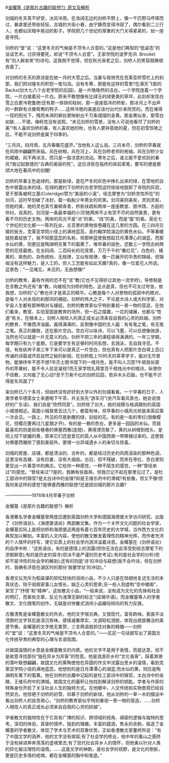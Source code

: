 #[金耀基《是那片古趣的联想?》原文及解析](https://www.vrrw.net/wx/8725.html)

剑城的冬天真不好受，冰风冷雨，在浩阔无边的剑桥平野上，像一千匹野马呼啸而过，暴虐里还带些轻狂，古城的大街小巷，由宁静而变得冷寂了，偶尔看到二三行人，也都似灰暗中晃动的影子。学院把几个世纪的厚重的大门关得紧紧的，如一座座寺院。

剑桥的“堂”说：“这里冬天的气候是不顶令人合意的。”这是他们典型的“低姿态”的谈话艺术。讨厌得要死，却说“不顶令人合意”。王家学院的波罗克(R. Brooke)有“剑人鲜矣笑”的诗句。这我倒不觉得，但在秋光渐老之后，剑桥人的笑容就确很吝啬了。

对剑桥的冬天的原谅是在她一月的大雪之后。当妻与我倚凭在克莱亚桥雪栏上的刹那，我们把对隆冬的积怨一笔勾消。没有冬寒，那能有这样的雪景?在满天飞絮的Backs(剑大七八个古老学院的后园)，是一片皓皓然的洁白，一个学院连着一个学院，一片白接着另一片白。原来不敢想像有比绿玉的绿更美的草坪，此刻却发现白雪之白更冷艳夐绝!还有那一排排的枯树，那一座座孤冷的桥影，那冰河上不出声的一群群有点像鸳鸯的鸭子……这样冷艳的美是应该付出代价来欣赏的。而在难得一现的阳光下，残而未凋的柳丝更映射出千万条熠熠的金黄。那金黄似发，那雪白如肤……不错，梅柯克没有说假，“未见剑桥的雪景，没有人可说他看尽了剑桥的美”!有人喜欢剑桥的春，有人喜欢她的秋，也有人更钟意她的夏，但在初雪惊艳之后，不能不说剑桥是属于四季的。



“三月风，四月雨，五月春暖花盛开。”当地有人这么说。三月未尽，剑桥的早春就在风雨中翩翩然来临。风在树梢，风在河上，风在剑桥老师的袍袖，风在剑桥少女的裙裾，风不再冰冻，而只是一股凉意的流动。寒冬之后，谁又能不爱欢跃的春风?我记起歌德的“古典的美丽的死”。这位诗哲在临终的床前索笔，要写的便是歌颂大地在春风中的初醒!

剑桥的早春主色是绿的。那是新绿，是在严冬的灰色中挣扎出来的绿，在雪地的白色中冒露出来的绿。在绿的邀约下剑桥的古老学院这时徐徐地脱卸了寺院的灰寂，至于那条被柯立基(Coleridge)赞为“美丽的小溪”，徐志摩誉为“剑桥灵性所在”的剑河，这时早划破了冰封，载一船船少年男女的欢笑。剑河美则美矣，灵则灵矣，但她的美，她的灵也真亏垂柳青青，桥影扶疏和两岸一座座教堂、图书馆、方庭的伴衬。说真的，剑河是一条最幸福的小河!她两岸不止有赏不尽的自然美景，更有看不尽的历史文物。两岸的风光不是“点”的美，“线”的美，而是“面”的美。英伦七个世纪的文化都一一陈列在此，五百里的景物皆卷藏在这几里的方圆。在三四月交接的辰光，克莱亚学院小径上的满地蓝蕊，圣约翰学院溪边的黄色水仙，不等春暖就抢着绽放了，我不知那蓝蕊的名称，但那种蓝使我想起日月潭潭心的湖蓝，而那水仙的黄，则更应是陶渊明东篱下的菊黄了。唯早春的丽色，还数三一学院古树两旁的花径最绝。在五码阔、二百码长的花径里，万万千千的“番红花”，白色的、橘黄的、紫色的，杂色缤纷，无规律，又似有规律，像一匹展开的华贵的锦缎，但锦缎没有这样魅力，是人工的，但人工怎能有如此天趣?真的，像一位爱花人所说，这景色：“一见难忘，未见的，无由想像!”

剑桥的教育，最有作用的恐不在“言”教(它也不见得好过其他一流学府)，导修制是在言教之外还有“身”教，向被视为剑桥的特色。这点是真，但也不可太过夸张，依我想，剑桥的“心”教也许才是真正的精华。心教是每个人对景物的孤寂中的晤对，是每个人对永恒的刹那间的捕捉。剑桥的伟大之子，不论是大诗人或大科学家，对宇宙人生都有那种晤对与捕捉。剑桥的教育家似乎特别重视一景一物的营造，在他们看来，教室、实验室固是教育的场所，但一石之摆置，一花的铺展，也都与“悟道”有关。在根本上，剑桥人相信人的真正成长必须来自自我的心灵的跃越。剑桥的教育，不像西洋油画，画得满满的，反倒像中国的文人画：有有笔之笔，有无笔之笔。真正的趣致，还在那片空白。空白可以咏诗，可以飞墨，可以任想像驰游，当然也可以就是一片无意义的白。剑桥不把三年的课程填得满满的，一年三学期，每学期只有九个星期，它是要学生有足够的时间去想，去涵泳，去自我寻觅。不错，有些纨袴子弟三年下来可以是真正一片空白，但也真有人把那片空白填上百口传诵的诗篇或开启自然之秘的新钥。在剑桥耽上1095天的莘莘学子，面对无尽景物，能够终年不思不想?毕丕士图书馆下的一缕月色，能不叫人沉思?牛顿居处窗外的苹果树，能不令人驻足凝视?而王家学院礼拜堂百千枝烛光中的唱诗，纵使你不信教，又何能了无心动?至于万紫千红的剑桥后园，若非木头石脑，也不能不识得是东风面了?

来剑桥已八个多月，但始终没有好好到大学以外的剑城看看。一个早春的日子，人类学者华德英女士来邀喝下午茶，并主张先“游车河”(坐汽车看风景也，她会说很好的广东话)，我们自是“欣然同意”。剑桥除了剑大，她的规模与格调跟别的英国小城很相近。英国小城我曾去过几个，都蛮有味，但早春的小城风光却是来英后第一次会见。一路上，所见的尽是新醒的绿，初绽的花。有的是一街的枣红(很像樱花，但樱花要再过几星期才开)，有的是一巷的杏白，更多是一园园的水仙。而我最喜欢的则是街街巷巷的佛塞西雅(连翘)，黄得漂亮极了，黄的从树根到枝头，是彻上彻下妩媚的黄，原来它们还是爱花的英人从中国西南一带移植过来的。这使我对佛塞西雅除了感到美丽外，更增一分异域遇乡人的亲切与惊喜。

剑城的房屋、店铺，都是清淡的、古朴的，都是经过历史的风雨浸染的那种色调，这里没有高楼、没有巨厦、没有大烟囱。古旧，但不残破，而夹在枣红、杏白里则更显出一片春意中的典庄。它给你一种感觉，一种不陌生的感觉，一种“曾经来过”的感觉。“曾经来过”?是的，我确有些面熟，但我已记不起在那里见过了。是杜工部诗中的锦官?是太白诗中的金陵?抑是王维乐府中的渭城?有些像，但又不像!但我何来这样的感觉?是佛塞西雅的联想?还是因剑城的那片古趣?

——————1976年4月早春于剑桥

金耀基《是那片古趣的联想?》解析

香港著名学者金耀基曾两度应邀到英国剑桥大学和德国海德堡大学访问研究，出版了《剑桥语丝》、《海德堡语丝》两部散文集。作为一个关怀文化问题的社会学家，金耀基实际上是把剑桥和海德堡这两座有着七百年历史的大学城，当作西方文化的典型加以解剖。丰富的人文内容，使他的散文散发着理性的精神光辉，而作者充沛的个人情怀的抒写，使它实质上的社会学内涵洋溢着诗意。金耀基在《剑桥语丝》的自序中称：“这些语丝，有的是感情上的流露(但你无法在此享受到徐志摩笔下的浓郁醉意);有的是历史的探寻(但决不是严谨的历史考证);有的是社会学的分析(但却不是冷性的社会学的解剖);还有的则是‘诗’的冲动与联想(我不会吟诗，但在剑桥时，我确有济慈在湖区时的那份‘我要学丝’的冲动)。”

香港文坛充斥为稻粱谋的软松轻快的消闲小品，不少人只是在琐细地复述生活的本真状态，陷于闺阁家事儿女情长，缺乏心灵的思索;另一些人则虚构“空中楼阁”，架空了“抒情”和“精神”。这些散文小品，“一般来说，没有成为文化的先锋和社会的明灯，而某些文章，反沦为浅薄无聊的标志”(梁锡华语)。而金耀基等人的学者散文、文化随笔的创作，无疑是对快餐式消闲小品媚俗倾向的有力反拨。

古雅清隽是金耀基散文的外衣，他的文字很古典，又很现代，富有韵味。表面平淡清腴的文字背后是深沉有味，感情凝重厚实，文调轻松洒脱，体现出疏放雅洁的美感节奏。金耀基的文字绝无累赘，三言两语就抓住对象的精髓——剑桥的“堂”说：“这里冬天的气候是不顶令人合意的。”——区区一句话就写出了英国文化传统孕育的典型的心理与言语氛围。

对故国温情的乡思是金耀基散文的内质。他的文字不是用于表情，而是达意，但不是故意寻找那份“独在异乡为异客”的愁意。他是浪游异乡的“文化香客”，踩着渺渺的落叶联想翩翩，故国文化的熏陶使他在异国的作文中流露出思乡的温情，看到克莱亚学院小径的满地蓝蕊，他想到的是日月潭潭心的湖蓝;而水仙的黄，则应是陶渊明东篱下的菊黄。他在剑桥的古趣中记起的是杜工部诗中的锦官，太白诗中的金陵，王维乐府中的渭城。故国文化的蓄积让他找到解读剑桥的钥匙，学者与作家的特殊身份开启了关注社会人生的独特方式。在他眼中，人文传统和实物景观已经自然契合。他惊艳于剑桥的初雪，仰慕于剑桥的新绿，他从剑桥的一草一木的摆设中看出剑桥人的良苦用心，“剑桥的教育家似乎特别重视一景一物的营造，……剑桥人相信人的真正成长必须来自自我的心灵的跃越”。

学者散文的独特性在于它具有广博的知识、跨领域的视角、缜密的逻辑与独特的思考。深切的体验，真挚的情怀，独到的理趣，丰富的蕴涵，隽永的余韵，锻造了金耀基的学者散文，体现了学术与艺术的双重优势。正如香港散文家董桥所说：“有了中国文学的涵养，他的文字没有病容;有了社会学的修业，他中年的看山之感终于没有掉进奔奔荡荡的虚境里去;有了现代社会异乡人的情怀，则他勇以针对人类的异化输注理性的温情。……这是文学的神韵，是社会学的视野，是文化的倒影，更是历史多情的呢喃，都在金耀基的胸中和笔底。”

